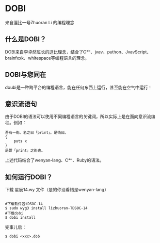 # DOBI
来自逗比一号Zhuoran Li 的编程理念
## 什么是DOBI？
DOBI来自李卓然班长的逗比理念，结合了C艹、jvav、puthon、JvavScript、brainfxxk、whitespace等编程语言的理念。
## DOBI与您同在
doubi是一种跨平台的编程语言，能在任何东西上运行，甚至能在空气中运行！
## 意识流语句
由于DOBI的语法可以使用不同编程语言的关键词，所以实际上是在面向意识流编程。例如：
```
吾有一術。名之曰「print」。是術曰。
{
    puts x
}
是謂「print」之術也。
```
上述代码结合了wenyan-lang、C艹、Ruby的语法。  
## 如何运行DOBI？
下载 星辰14.wy 文件（是的你没看错是wenyan-lang）
```

#下载软件包tDSOC-14  
$ sudo wyg3 install lizhuoran-TDSOC-14  
#下载dobi
$ dobi install
```
完事儿后：
```
$ dobi <xxx>.dob
```
